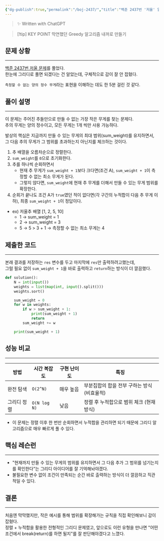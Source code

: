 ```yaml
---
{"dg-publish":true,"permalink":"/boj-2437/","title":"백준 2437번 '저울' 알고리즘 설명","tags":["백준문풀","스파르타코딩","Greedy"],"noteIcon":"1","created":"2025-08-06T14:09:56.623+09:00","updated":"2025-08-12T16:22:38.339+09:00"}
---
```


> ✨ Written with ChatGPT

> [!tip] KEY POINT
> 막연했던 Greedy 알고리즘 내꺼로 만들기
> 

## 문제 상황
---
[백준 2437번 저울 문제](https://www.acmicpc.net/problem/2437)를 풀었다.  
한눈에 그리디로 풀면 되겠다는 건 알았는데, 구체적으로 감이 잘 안 잡혔다.  

`측정할 수 없는 양의 정수 무게`라는 표현을 이해하는 데도 한 5분 걸린 것 같다.

## 풀이 설명
---
이 문제는 주어진 추들만으로 만들 수 없는 가장 작은 무게를 찾는 문제다.  
추의 무게는 양의 정수이고, 모든 무게는 1개 씩만 사용 가능하다.

발상의 핵심은 지금까지 만들 수 있는 무게의 최대 범위(sum_weight)를 유지하면서,  
그 다음 추의 무게가 그 범위를 초과하는지 아닌지를 체크하는 것이다.

1. 추 배열을 오름차순으로 정렬한다.
2. `sum_weight`를 `0`으로 초기화한다.
3. 추를 하나씩 순회하면서
   - 현재 추 무게가 `sum_weight + 1`보다 크다면(조건 A), `sum_weight + 1`이 측정할 수 없는 최소 무게가 된다.
   - 그렇지 않다면, `sum_weight`에 현재 추 무게를 더해서 만들 수 있는 무게 범위를 확장한다.
1. 순회가 끝나도 조건 A가 `true`였던 적이 없다면(각 구간의 누적합이 다음 추 무게 이하), 최종 `sum_weight + 1`이 정답이다.

- ex) 저울추 배열 [1, 2, 5, 10]
	- 1 → sum_weight = 1
	- 2 → sum_weight = 3
	- 5 → 5 > 3 + 1 → 측정할 수 없는 최소 무게는 4

## 제출한 코드
---
본래 결과를 저장하는 `res` 변수를 두고 마지막에 `res`만 출력하려고했는데,  
그럴 필요 없이 `sum_weight + 1`을 바로 출력하고 `return`하는 방식이 더 깔끔했다.

```python
def solution():
    N = int(input())
    weights = list(map(int, input().split()))
    weights.sort()

    sum_weight = 0
    for w in weights:
        if w > sum_weight + 1:
            print(sum_weight + 1)
            return
        sum_weight += w

    print(sum_weight + 1)
```

## 성능 비교
---

| 방법     | 시간 복잡도       | 구현 난이도 | 특징                        |
| ------ | ------------ | ------ | ------------------------- |
| 완전 탐색  | `O(2^N)`     | 매우 높음  | 부분집합의 합을 전부 구하는 방식 (비효율적) |
| 그리디 정렬 | `O(N log N)` | 낮음     | 정렬 후 누적합으로 범위 체크 (현재 방식)  |
- 이 문제는 정렬 이후 한 번만 순회하면서 누적합을 관리하면 되기 때문에 그리디 알고리즘으로 매우 빠르게 풀 수 있다.

## 핵심 레슨런
---

- "현재까지 만들 수 있는 무게의 범위를 유지하면서 그 다음 추가 그 범위를 넘기는지를 확인한다"는 그리디 아이디어를 잘 기억해놔야겠다.
- 불필요한 변수 없이 조건이 만족되는 순간 바로 출력하는 방식이 더 깔끔하고 직관적일 수 있다.

## 결론
---

처음엔 막막했지만, 작은 예시를 통해 범위를 확장해가는 규칙을 직접 확인해보니 감이 잡혔다.  
정렬 + 누적합을 활용한 전형적인 그리디 문제였고, 앞으로도 이런 유형을 만나면 "어떤 조건에서 break(return)를 하면 될지"를 잘 판단해야겠다고 느꼈다.